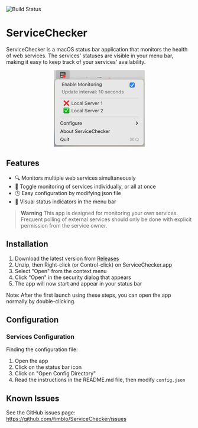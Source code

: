   ![Build Status](https://github.com/fimblo/ServiceChecker/actions/workflows/build.yml/badge.svg)

# ServiceChecker

ServiceChecker is a macOS status bar application that monitors the health
of web services. The services' statuses are visible in your menu bar, making
it easy to keep track of your services' availability.

<p align="center">
  <img
    alt="ServiceChecker"
    width="246"
    height="207"
    src="/.docs/ServiceChecker.png"
  >
</p>


## Features

- 🔍 Monitors multiple web services simultaneously
- 🔌 Toggle monitoring of services individually, or all at once
- 🕒 Easy configuration by modifying json file
- 🚦 Visual status indicators in the menu bar

> **Warning**
> This app is designed for monitoring your own services. Frequent polling of
> external services should only be done with explicit permission from the
> service owner.

## Installation

1. Download the latest version from [Releases](https://github.com/fimblo/ServiceChecker/releases)
2. Unzip, then Right-click (or Control-click) on ServiceChecker.app
4. Select "Open" from the context menu
5. Click "Open" in the security dialog that appears
6. The app will now start and appear in your status bar

Note: After the first launch using these steps, you can open the app normally
by double-clicking.

## Configuration

### Services Configuration

Finding the configuration file:
1. Open the app
2. Click on the status bar icon
3. Click on "Open Config Directory"
4. Read the instructions in the README.md file, then modify `config.json`


## Known Issues

See the GitHub issues page: https://github.com/fimblo/ServiceChecker/issues
